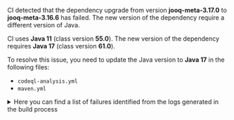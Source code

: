 CI detected that the dependency upgrade from version **jooq-meta-3.17.0** to **jooq-meta-3.16.6** has failed. 
The new version of the dependency require a different version of Java. 

CI uses **Java 11** (class version **55.0**). The new version of the dependency requires **Java 17** (class version **61.0**). 

To resolve this issue, you need to update the Java version to **Java 17** in the following files: 
- `codeql-analysis.yml`
- `maven.yml`

<details>
<summary>Here you can find a list of failures identified from the logs generated in the build process</summary>

*    > [ERROR] /jooq-meta-postgres-flyway/src/main/java/com/github/sabomichal/jooq/PostgresDDLDatabase.java:[38,42] cannot find symbol<br>  symbol: class PostgresDatabase 

*    > [ERROR] /jooq-meta-postgres-flyway/src/main/java/com/github/sabomichal/jooq/PostgresDDLDatabase.java:[50,16] cannot find symbol<br>[ERROR]   symbol:   variable DSL<br>[ERROR]   location: class com.github.sabomichal.jooq.PostgresDDLDatabase 

*    > [ERROR] /jooq-meta-postgres-flyway/src/main/java/com/github/sabomichal/jooq/PostgresDDLDatabase.java:[40,26] cannot find symbol<br>  symbol:   class JooqLogger<br>  location: class com.github.sabomichal.jooq.PostgresDDLDatabase 

*    > [ERROR] /jooq-meta-postgres-flyway/src/main/java/com/github/sabomichal/jooq/PostgresDDLDatabase.java:[84,60] cannot find symbol<br>  symbol:   method getBasedir()<br>  location: class com.github.sabomichal.jooq.PostgresDDLDatabase 

*    > [ERROR] /jooq-meta-postgres-flyway/src/main/java/com/github/sabomichal/jooq/PostgresDDLDatabase.java:[50,40] cannot find symbol<br>[ERROR]   symbol:   variable SQLDialect<br>[ERROR]   location: class com.github.sabomichal.jooq.PostgresDDLDatabase 

*    > [ERROR] /jooq-meta-postgres-flyway/src/main/java/com/github/sabomichal/jooq/PostgresDDLDatabase.java:[88,47] cannot find symbol<br>[ERROR]   symbol:   method getProperties()<br>[ERROR]   location: class com.github.sabomichal.jooq.PostgresDDLDatabase 

*    > [ERROR] /jooq-meta-postgres-flyway/src/main/java/com/github/sabomichal/jooq/PostgresDDLDatabase.java:[79,21] cannot find symbol<br>[ERROR]   symbol:   method isBlank(java.lang.String)<br>[ERROR]   location: class com.github.sabomichal.jooq.PostgresDDLDatabase 

*    > [ERROR] /jooq-meta-postgres-flyway/src/main/java/com/github/sabomichal/jooq/PostgresDDLDatabase.java:[17,22] cannot access org.jooq.tools.JooqLogger<br>[ERROR]   bad class file: /root/.m2/repository/org/jooq/jooq/3.17.0/jooq-3.17.0.jar(/org/jooq/tools/JooqLogger.class)<br>[ERROR]     class file has wrong version 61.0, should be 55.0<br>[ERROR]     Please remove or make sure it appears in the correct subdirectory of the classpath. 

*    > [ERROR] /jooq-meta-postgres-flyway/src/main/java/com/github/sabomichal/jooq/PostgresDDLDatabase.java:[23,29] cannot access org.jooq.tools.StringUtils<br>[ERROR]   bad class file: /root/.m2/repository/org/jooq/jooq/3.17.0/jooq-3.17.0.jar(/org/jooq/tools/StringUtils.class)<br>[ERROR]     class file has wrong version 61.0, should be 55.0<br>[ERROR]     Please remove or make sure it appears in the correct subdirectory of the classpath. 

*    > [ERROR] /jooq-meta-postgres-flyway/src/main/java/com/github/sabomichal/jooq/PostgresDDLDatabase.java:[109,17] cannot find symbol<br>[ERROR]   symbol:   method setConnection(java.sql.Connection)<br>[ERROR]   location: class com.github.sabomichal.jooq.PostgresDDLDatabase 

*    > [ERROR] /jooq-meta-postgres-flyway/src/main/java/com/github/sabomichal/jooq/PostgresDDLDatabase.java:[12,16] cannot access org.jooq.DSLContext<br>  bad class file: /root/.m2/repository/org/jooq/jooq/3.17.0/jooq-3.17.0.jar(/org/jooq/DSLContext.class)<br>    class file has wrong version 61.0, should be 55.0<br>    Please remove or make sure it appears in the correct subdirectory of the classpath. 

*    > [ERROR] /jooq-meta-postgres-flyway/src/main/java/com/github/sabomichal/jooq/PostgresDDLDatabase.java:[14,26] cannot access org.jooq.exception.DataAccessException<br>[ERROR]   bad class file: /root/.m2/repository/org/jooq/jooq/3.17.0/jooq-3.17.0.jar(/org/jooq/exception/DataAccessException.class)<br>[ERROR]     class file has wrong version 61.0, should be 55.0<br>[ERROR]     Please remove or make sure it appears in the correct subdirectory of the classpath. 

*    > [ERROR] /jooq-meta-postgres-flyway/src/main/java/com/github/sabomichal/jooq/PostgresDDLDatabase.java:[23,29] cannot access org.jooq.tools.StringUtils<br>  bad class file: /root/.m2/repository/org/jooq/jooq/3.17.0/jooq-3.17.0.jar(/org/jooq/tools/StringUtils.class)<br>    class file has wrong version 61.0, should be 55.0<br>    Please remove or make sure it appears in the correct subdirectory of the classpath. 

*    > [ERROR] /jooq-meta-postgres-flyway/src/main/java/com/github/sabomichal/jooq/PostgresDDLDatabase.java:[97,40] cannot find symbol<br>[ERROR]   symbol:   method getProperties()<br>[ERROR]   location: class com.github.sabomichal.jooq.PostgresDDLDatabase 

*    > [ERROR] /jooq-meta-postgres-flyway/src/main/java/com/github/sabomichal/jooq/PostgresDDLDatabase.java:[14,26] cannot access org.jooq.exception.DataAccessException<br>  bad class file: /root/.m2/repository/org/jooq/jooq/3.17.0/jooq-3.17.0.jar(/org/jooq/exception/DataAccessException.class)<br>    class file has wrong version 61.0, should be 55.0<br>    Please remove or make sure it appears in the correct subdirectory of the classpath. 

*    > [ERROR] /jooq-meta-postgres-flyway/src/main/java/com/github/sabomichal/jooq/PostgresDDLDatabase.java:[15,21] cannot access org.jooq.impl.DSL<br>  bad class file: /root/.m2/repository/org/jooq/jooq/3.17.0/jooq-3.17.0.jar(/org/jooq/impl/DSL.class)<br>    class file has wrong version 61.0, should be 55.0<br>    Please remove or make sure it appears in the correct subdirectory of the classpath. 

*    > [ERROR] /jooq-meta-postgres-flyway/src/main/java/com/github/sabomichal/jooq/PostgresDDLDatabase.java:[16,30] cannot access org.jooq.meta.postgres.PostgresDatabase<br>[ERROR]   bad class file: /root/.m2/repository/org/jooq/jooq-meta/3.17.0/jooq-meta-3.17.0.jar(/org/jooq/meta/postgres/PostgresDatabase.class)<br>[ERROR]     class file has wrong version 61.0, should be 55.0<br>[ERROR]     Please remove or make sure it appears in the correct subdirectory of the classpath. 

*    > [ERROR] /jooq-meta-postgres-flyway/src/main/java/com/github/sabomichal/jooq/PostgresDDLDatabase.java:[18,27] cannot access org.jooq.tools.jdbc.JDBCUtils<br>[ERROR]   bad class file: /root/.m2/repository/org/jooq/jooq/3.17.0/jooq-3.17.0.jar(/org/jooq/tools/jdbc/JDBCUtils.class)<br>[ERROR]     class file has wrong version 61.0, should be 55.0<br>[ERROR]     Please remove or make sure it appears in the correct subdirectory of the classpath. 

*    > [ERROR] /jooq-meta-postgres-flyway/src/main/java/com/github/sabomichal/jooq/PostgresDDLDatabase.java:[120,9] cannot find symbol<br>  symbol:   variable JDBCUtils<br>  location: class com.github.sabomichal.jooq.PostgresDDLDatabase 

*    > [ERROR] /jooq-meta-postgres-flyway/src/main/java/com/github/sabomichal/jooq/PostgresDDLDatabase.java:[23,1] static import only from classes and interfaces 

*    > [ERROR] /jooq-meta-postgres-flyway/src/main/java/com/github/sabomichal/jooq/PostgresDDLDatabase.java:[40,43] cannot find symbol<br>  symbol:   variable JooqLogger<br>  location: class com.github.sabomichal.jooq.PostgresDDLDatabase 

*    > [ERROR] /jooq-meta-postgres-flyway/src/main/java/com/github/sabomichal/jooq/PostgresDDLDatabase.java:[61,21] cannot find symbol<br>  symbol:   method isBlank(java.lang.String)<br>  location: class com.github.sabomichal.jooq.PostgresDDLDatabase 

*    > [ERROR] /jooq-meta-postgres-flyway/src/main/java/com/github/sabomichal/jooq/PostgresDDLDatabase.java:[59,54] cannot find symbol<br>  symbol:   method getProperties()<br>  location: class com.github.sabomichal.jooq.PostgresDDLDatabase 

*    > [ERROR] /jooq-meta-postgres-flyway/src/main/java/com/github/sabomichal/jooq/PostgresDDLDatabase.java:[18,27] cannot access org.jooq.tools.jdbc.JDBCUtils<br>  bad class file: /root/.m2/repository/org/jooq/jooq/3.17.0/jooq-3.17.0.jar(/org/jooq/tools/jdbc/JDBCUtils.class)<br>    class file has wrong version 61.0, should be 55.0<br>    Please remove or make sure it appears in the correct subdirectory of the classpath. 

*    > [ERROR] /jooq-meta-postgres-flyway/src/main/java/com/github/sabomichal/jooq/PostgresDDLDatabase.java:[49,15] cannot find symbol<br>  symbol:   class DSLContext<br>  location: class com.github.sabomichal.jooq.PostgresDDLDatabase 

*    > [ERROR] /jooq-meta-postgres-flyway/src/main/java/com/github/sabomichal/jooq/PostgresDDLDatabase.java:[50,16] cannot find symbol<br>  symbol:   variable DSL<br>  location: class com.github.sabomichal.jooq.PostgresDDLDatabase 

*    > [ERROR] /jooq-meta-postgres-flyway/src/main/java/com/github/sabomichal/jooq/PostgresDDLDatabase.java:[12,16] cannot access org.jooq.DSLContext<br>[ERROR]   bad class file: /root/.m2/repository/org/jooq/jooq/3.17.0/jooq-3.17.0.jar(/org/jooq/DSLContext.class)<br>[ERROR]     class file has wrong version 61.0, should be 55.0<br>[ERROR]     Please remove or make sure it appears in the correct subdirectory of the classpath. 

*    > [ERROR] /jooq-meta-postgres-flyway/src/main/java/com/github/sabomichal/jooq/PostgresDDLDatabase.java:[109,17] cannot find symbol<br>  symbol:   method setConnection(java.sql.Connection)<br>  location: class com.github.sabomichal.jooq.PostgresDDLDatabase 

*    > [ERROR] /jooq-meta-postgres-flyway/src/main/java/com/github/sabomichal/jooq/PostgresDDLDatabase.java:[48,5] method does not override or implement a method from a supertype 

*    > [ERROR] /jooq-meta-postgres-flyway/src/main/java/com/github/sabomichal/jooq/PostgresDDLDatabase.java:[59,54] cannot find symbol<br>[ERROR]   symbol:   method getProperties()<br>[ERROR]   location: class com.github.sabomichal.jooq.PostgresDDLDatabase 

*    > [ERROR] /jooq-meta-postgres-flyway/src/main/java/com/github/sabomichal/jooq/PostgresDDLDatabase.java:[38,42] cannot find symbol<br>[ERROR]   symbol: class PostgresDatabase 

*    > [ERROR] /jooq-meta-postgres-flyway/src/main/java/com/github/sabomichal/jooq/PostgresDDLDatabase.java:[89,21] cannot find symbol<br>  symbol:   method isBlank(java.lang.String)<br>  location: class com.github.sabomichal.jooq.PostgresDDLDatabase 

*    > [ERROR] /jooq-meta-postgres-flyway/src/main/java/com/github/sabomichal/jooq/PostgresDDLDatabase.java:[98,21] cannot find symbol<br>[ERROR]   symbol:   method isBlank(java.lang.String)<br>[ERROR]   location: class com.github.sabomichal.jooq.PostgresDDLDatabase 

*    > [ERROR] /jooq-meta-postgres-flyway/src/main/java/com/github/sabomichal/jooq/PostgresDDLDatabase.java:[40,26] cannot find symbol<br>[ERROR]   symbol:   class JooqLogger<br>[ERROR]   location: class com.github.sabomichal.jooq.PostgresDDLDatabase 

*    > [ERROR] /jooq-meta-postgres-flyway/src/main/java/com/github/sabomichal/jooq/PostgresDDLDatabase.java:[17,22] cannot access org.jooq.tools.JooqLogger<br>  bad class file: /root/.m2/repository/org/jooq/jooq/3.17.0/jooq-3.17.0.jar(/org/jooq/tools/JooqLogger.class)<br>    class file has wrong version 61.0, should be 55.0<br>    Please remove or make sure it appears in the correct subdirectory of the classpath. 

*    > [ERROR] /jooq-meta-postgres-flyway/src/main/java/com/github/sabomichal/jooq/PostgresDDLDatabase.java:[40,43] cannot find symbol<br>[ERROR]   symbol:   variable JooqLogger<br>[ERROR]   location: class com.github.sabomichal.jooq.PostgresDDLDatabase 

*    > [ERROR] /jooq-meta-postgres-flyway/src/main/java/com/github/sabomichal/jooq/PostgresDDLDatabase.java:[97,40] cannot find symbol<br>  symbol:   method getProperties()<br>  location: class com.github.sabomichal.jooq.PostgresDDLDatabase 

*    > [ERROR] /jooq-meta-postgres-flyway/src/main/java/com/github/sabomichal/jooq/PostgresDDLDatabase.java:[118,5] method does not override or implement a method from a supertype 

*    > [ERROR] /jooq-meta-postgres-flyway/src/main/java/com/github/sabomichal/jooq/PostgresDDLDatabase.java:[13,16] cannot access org.jooq.SQLDialect<br>[ERROR]   bad class file: /root/.m2/repository/org/jooq/jooq/3.17.0/jooq-3.17.0.jar(/org/jooq/SQLDialect.class)<br>[ERROR]     class file has wrong version 61.0, should be 55.0<br>[ERROR]     Please remove or make sure it appears in the correct subdirectory of the classpath. 

*    > [ERROR] /jooq-meta-postgres-flyway/src/main/java/com/github/sabomichal/jooq/PostgresDDLDatabase.java:[84,60] cannot find symbol<br>[ERROR]   symbol:   method getBasedir()<br>[ERROR]   location: class com.github.sabomichal.jooq.PostgresDDLDatabase 

*    > [ERROR] /jooq-meta-postgres-flyway/src/main/java/com/github/sabomichal/jooq/PostgresDDLDatabase.java:[88,47] cannot find symbol<br>  symbol:   method getProperties()<br>  location: class com.github.sabomichal.jooq.PostgresDDLDatabase 

*    > [ERROR] /jooq-meta-postgres-flyway/src/main/java/com/github/sabomichal/jooq/PostgresDDLDatabase.java:[78,44] cannot find symbol<br>[ERROR]   symbol:   method getProperties()<br>[ERROR]   location: class com.github.sabomichal.jooq.PostgresDDLDatabase 

*    > [ERROR] /jooq-meta-postgres-flyway/src/main/java/com/github/sabomichal/jooq/PostgresDDLDatabase.java:[13,16] cannot access org.jooq.SQLDialect<br>  bad class file: /root/.m2/repository/org/jooq/jooq/3.17.0/jooq-3.17.0.jar(/org/jooq/SQLDialect.class)<br>    class file has wrong version 61.0, should be 55.0<br>    Please remove or make sure it appears in the correct subdirectory of the classpath. 

*    > [ERROR] /jooq-meta-postgres-flyway/src/main/java/com/github/sabomichal/jooq/PostgresDDLDatabase.java:[61,21] cannot find symbol<br>[ERROR]   symbol:   method isBlank(java.lang.String)<br>[ERROR]   location: class com.github.sabomichal.jooq.PostgresDDLDatabase 

*    > [ERROR] /jooq-meta-postgres-flyway/src/main/java/com/github/sabomichal/jooq/PostgresDDLDatabase.java:[112,27] cannot find symbol<br>  symbol:   class DataAccessException<br>  location: class com.github.sabomichal.jooq.PostgresDDLDatabase 

*    > [ERROR] /jooq-meta-postgres-flyway/src/main/java/com/github/sabomichal/jooq/PostgresDDLDatabase.java:[49,15] cannot find symbol<br>[ERROR]   symbol:   class DSLContext<br>[ERROR]   location: class com.github.sabomichal.jooq.PostgresDDLDatabase 

*    > [ERROR] /jooq-meta-postgres-flyway/src/main/java/com/github/sabomichal/jooq/PostgresDDLDatabase.java:[50,40] cannot find symbol<br>  symbol:   variable SQLDialect<br>  location: class com.github.sabomichal.jooq.PostgresDDLDatabase 

*    > [ERROR] /jooq-meta-postgres-flyway/src/main/java/com/github/sabomichal/jooq/PostgresDDLDatabase.java:[89,21] cannot find symbol<br>[ERROR]   symbol:   method isBlank(java.lang.String)<br>[ERROR]   location: class com.github.sabomichal.jooq.PostgresDDLDatabase 

*    > [ERROR] /jooq-meta-postgres-flyway/src/main/java/com/github/sabomichal/jooq/PostgresDDLDatabase.java:[120,9] cannot find symbol<br>[ERROR]   symbol:   variable JDBCUtils<br>[ERROR]   location: class com.github.sabomichal.jooq.PostgresDDLDatabase 

*    > [ERROR] /jooq-meta-postgres-flyway/src/main/java/com/github/sabomichal/jooq/PostgresDDLDatabase.java:[126,9] cannot find symbol<br>[ERROR]   symbol:   variable super<br>[ERROR]   location: class com.github.sabomichal.jooq.PostgresDDLDatabase 

*    > [ERROR] /jooq-meta-postgres-flyway/src/main/java/com/github/sabomichal/jooq/PostgresDDLDatabase.java:[16,30] cannot access org.jooq.meta.postgres.PostgresDatabase<br>  bad class file: /root/.m2/repository/org/jooq/jooq-meta/3.17.0/jooq-meta-3.17.0.jar(/org/jooq/meta/postgres/PostgresDatabase.class)<br>    class file has wrong version 61.0, should be 55.0<br>    Please remove or make sure it appears in the correct subdirectory of the classpath. 

*    > [ERROR] /jooq-meta-postgres-flyway/src/main/java/com/github/sabomichal/jooq/PostgresDDLDatabase.java:[112,27] cannot find symbol<br>[ERROR]   symbol:   class DataAccessException<br>[ERROR]   location: class com.github.sabomichal.jooq.PostgresDDLDatabase 

*    > [ERROR] /jooq-meta-postgres-flyway/src/main/java/com/github/sabomichal/jooq/PostgresDDLDatabase.java:[98,21] cannot find symbol<br>  symbol:   method isBlank(java.lang.String)<br>  location: class com.github.sabomichal.jooq.PostgresDDLDatabase 

*    > [ERROR] /jooq-meta-postgres-flyway/src/main/java/com/github/sabomichal/jooq/PostgresDDLDatabase.java:[15,21] cannot access org.jooq.impl.DSL<br>[ERROR]   bad class file: /root/.m2/repository/org/jooq/jooq/3.17.0/jooq-3.17.0.jar(/org/jooq/impl/DSL.class)<br>[ERROR]     class file has wrong version 61.0, should be 55.0<br>[ERROR]     Please remove or make sure it appears in the correct subdirectory of the classpath. 

*    > [ERROR] /jooq-meta-postgres-flyway/src/main/java/com/github/sabomichal/jooq/PostgresDDLDatabase.java:[78,44] cannot find symbol<br>  symbol:   method getProperties()<br>  location: class com.github.sabomichal.jooq.PostgresDDLDatabase 

*    > [ERROR] /jooq-meta-postgres-flyway/src/main/java/com/github/sabomichal/jooq/PostgresDDLDatabase.java:[79,21] cannot find symbol<br>  symbol:   method isBlank(java.lang.String)<br>  location: class com.github.sabomichal.jooq.PostgresDDLDatabase 

*    > [ERROR] /jooq-meta-postgres-flyway/src/main/java/com/github/sabomichal/jooq/PostgresDDLDatabase.java:[126,9] cannot find symbol<br>  symbol:   variable super<br>  location: class com.github.sabomichal.jooq.PostgresDDLDatabase 

</details>
